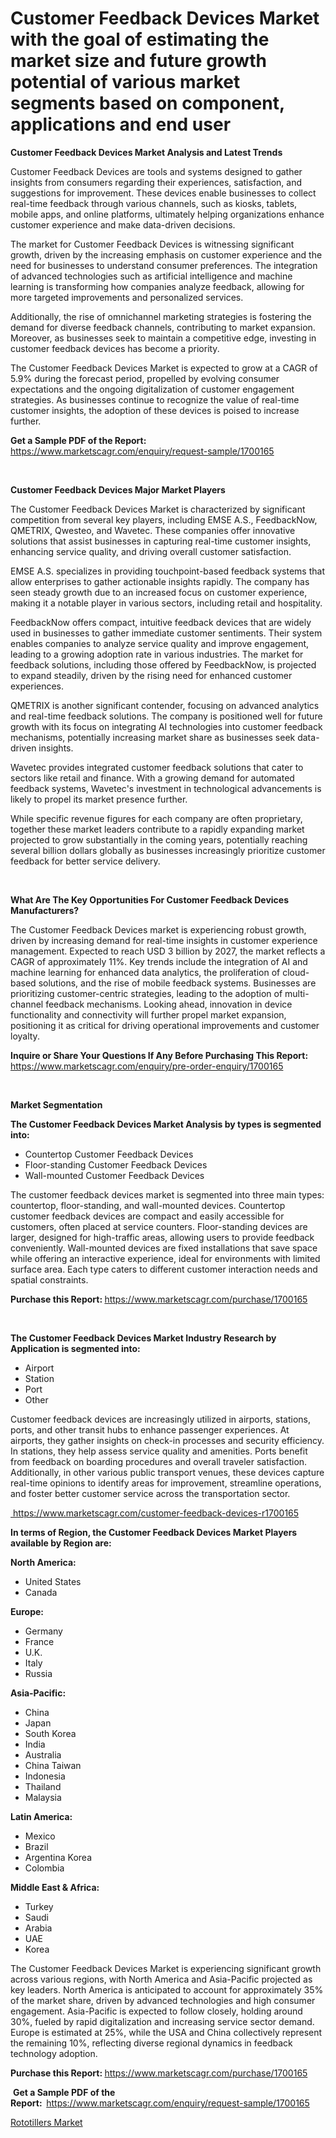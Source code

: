 <p><h1>Customer Feedback Devices Market with the goal of estimating the market size and future growth potential of various market segments based on component, applications and end user</h1></p><p><strong>Customer Feedback Devices Market Analysis and Latest Trends</strong></p>
<p><p>Customer Feedback Devices are tools and systems designed to gather insights from consumers regarding their experiences, satisfaction, and suggestions for improvement. These devices enable businesses to collect real-time feedback through various channels, such as kiosks, tablets, mobile apps, and online platforms, ultimately helping organizations enhance customer experience and make data-driven decisions.</p><p>The market for Customer Feedback Devices is witnessing significant growth, driven by the increasing emphasis on customer experience and the need for businesses to understand consumer preferences. The integration of advanced technologies such as artificial intelligence and machine learning is transforming how companies analyze feedback, allowing for more targeted improvements and personalized services. </p><p>Additionally, the rise of omnichannel marketing strategies is fostering the demand for diverse feedback channels, contributing to market expansion. Moreover, as businesses seek to maintain a competitive edge, investing in customer feedback devices has become a priority.</p><p>The Customer Feedback Devices Market is expected to grow at a CAGR of 5.9% during the forecast period, propelled by evolving consumer expectations and the ongoing digitalization of customer engagement strategies. As businesses continue to recognize the value of real-time customer insights, the adoption of these devices is poised to increase further.</p></p>
<p><strong>Get a Sample PDF of the Report:&nbsp;</strong> <a href="https://www.marketscagr.com/enquiry/request-sample/1700165?utm_campaign=3224&utm_medium=2&utm_source=Github&utm_content=ia&utm_term=09042025&utm_id=customer-feedback-devices">https://www.marketscagr.com/enquiry/request-sample/1700165</a></p>
<p>&nbsp;</p>
<p><strong>Customer Feedback Devices Major Market Players</strong></p>
<p><p>The Customer Feedback Devices Market is characterized by significant competition from several key players, including EMSE A.S., FeedbackNow, QMETRIX, Qwesteo, and Wavetec. These companies offer innovative solutions that assist businesses in capturing real-time customer insights, enhancing service quality, and driving overall customer satisfaction.</p><p>EMSE A.S. specializes in providing touchpoint-based feedback systems that allow enterprises to gather actionable insights rapidly. The company has seen steady growth due to an increased focus on customer experience, making it a notable player in various sectors, including retail and hospitality. </p><p>FeedbackNow offers compact, intuitive feedback devices that are widely used in businesses to gather immediate customer sentiments. Their system enables companies to analyze service quality and improve engagement, leading to a growing adoption rate in various industries. The market for feedback solutions, including those offered by FeedbackNow, is projected to expand steadily, driven by the rising need for enhanced customer experiences.</p><p>QMETRIX is another significant contender, focusing on advanced analytics and real-time feedback solutions. The company is positioned well for future growth with its focus on integrating AI technologies into customer feedback mechanisms, potentially increasing market share as businesses seek data-driven insights.</p><p>Wavetec provides integrated customer feedback solutions that cater to sectors like retail and finance. With a growing demand for automated feedback systems, Wavetec's investment in technological advancements is likely to propel its market presence further.</p><p>While specific revenue figures for each company are often proprietary, together these market leaders contribute to a rapidly expanding market projected to grow substantially in the coming years, potentially reaching several billion dollars globally as businesses increasingly prioritize customer feedback for better service delivery.</p></p>
<p>&nbsp;</p>
<p><strong>What Are The Key Opportunities For Customer Feedback Devices Manufacturers?</strong></p>
<p><p>The Customer Feedback Devices market is experiencing robust growth, driven by increasing demand for real-time insights in customer experience management. Expected to reach USD 3 billion by 2027, the market reflects a CAGR of approximately 11%. Key trends include the integration of AI and machine learning for enhanced data analytics, the proliferation of cloud-based solutions, and the rise of mobile feedback systems. Businesses are prioritizing customer-centric strategies, leading to the adoption of multi-channel feedback mechanisms. Looking ahead, innovation in device functionality and connectivity will further propel market expansion, positioning it as critical for driving operational improvements and customer loyalty.</p></p>
<p><strong>Inquire or Share Your Questions If Any Before Purchasing This Report:</strong> <a href="https://www.marketscagr.com/enquiry/pre-order-enquiry/1700165?utm_campaign=3224&utm_medium=2&utm_source=Github&utm_content=ia&utm_term=09042025&utm_id=customer-feedback-devices">https://www.marketscagr.com/enquiry/pre-order-enquiry/1700165</a></p>
<p>&nbsp;</p>
<p><strong>Market Segmentation</strong></p>
<p><strong>The Customer Feedback Devices Market Analysis by types is segmented into:</strong></p>
<p><ul><li>Countertop Customer Feedback Devices</li><li>Floor-standing Customer Feedback Devices</li><li>Wall-mounted Customer Feedback Devices</li></ul></p>
<p><p>The customer feedback devices market is segmented into three main types: countertop, floor-standing, and wall-mounted devices. Countertop customer feedback devices are compact and easily accessible for customers, often placed at service counters. Floor-standing devices are larger, designed for high-traffic areas, allowing users to provide feedback conveniently. Wall-mounted devices are fixed installations that save space while offering an interactive experience, ideal for environments with limited surface area. Each type caters to different customer interaction needs and spatial constraints.</p></p>
<p><strong>Purchase this Report:&nbsp;</strong><a href="https://www.marketscagr.com/purchase/1700165?utm_campaign=3224&utm_medium=2&utm_source=Github&utm_content=ia&utm_term=09042025&utm_id=customer-feedback-devices">https://www.marketscagr.com/purchase/1700165</a></p>
<p>&nbsp;</p>
<p><strong>The Customer Feedback Devices Market Industry Research by Application is segmented into:</strong></p>
<p><ul><li>Airport</li><li>Station</li><li>Port</li><li>Other</li></ul></p>
<p><p>Customer feedback devices are increasingly utilized in airports, stations, ports, and other transit hubs to enhance passenger experiences. At airports, they gather insights on check-in processes and security efficiency. In stations, they help assess service quality and amenities. Ports benefit from feedback on boarding procedures and overall traveler satisfaction. Additionally, in other various public transport venues, these devices capture real-time opinions to identify areas for improvement, streamline operations, and foster better customer service across the transportation sector.</p></p>
<p><a href="https://www.marketscagr.com/customer-feedback-devices-r1700165?utm_campaign=3224&utm_medium=2&utm_source=Github&utm_content=ia&utm_term=09042025&utm_id=customer-feedback-devices">&nbsp;https://www.marketscagr.com/customer-feedback-devices-r1700165</a></p>
<p><strong>In terms of Region, the Customer Feedback Devices Market Players available by Region are:</strong></p>
<p>
    <p> <strong> North America: </strong>
        <ul>
            <li>United States</li>
            <li>Canada</li>
        </ul>
        </p> 
    <p> <strong> Europe: </strong>
        <ul>
            <li>Germany</li>
            <li>France</li>
            <li>U.K.</li>
            <li>Italy</li>
            <li>Russia</li>
        </ul>
        </p> 
    <p> <strong> Asia-Pacific: </strong>
        <ul>
            <li>China</li>
            <li>Japan</li>
            <li>South Korea</li>
            <li>India</li>
            <li>Australia</li>
            <li>China Taiwan</li>
            <li>Indonesia</li>
            <li>Thailand</li>
            <li>Malaysia</li>
        </ul>
        </p> 
    <p> <strong> Latin America: </strong>
        <ul>
            <li>Mexico</li>
            <li>Brazil</li>
            <li>Argentina Korea</li>
            <li>Colombia</li>
        </ul>
        </p> 
    <p> <strong> Middle East & Africa: </strong>
        <ul>
            <li>Turkey</li>
            <li>Saudi</li>
            <li>Arabia</li>
            <li>UAE</li>
            <li>Korea</li>
        </ul>
    </p>
    </p>
<p><p>The Customer Feedback Devices Market is experiencing significant growth across various regions, with North America and Asia-Pacific projected as key leaders. North America is anticipated to account for approximately 35% of the market share, driven by advanced technologies and high consumer engagement. Asia-Pacific is expected to follow closely, holding around 30%, fueled by rapid digitalization and increasing service sector demand. Europe is estimated at 25%, while the USA and China collectively represent the remaining 10%, reflecting diverse regional dynamics in feedback technology adoption.</p></p>
<p><strong>Purchase this Report: </strong><a href="https://www.marketscagr.com/purchase/1700165?utm_campaign=3224&utm_medium=2&utm_source=Github&utm_content=ia&utm_term=09042025&utm_id=customer-feedback-devices">https://www.marketscagr.com/purchase/1700165</a></p>
<p>&nbsp;<strong>Get a Sample PDF of the Report:&nbsp;&nbsp;</strong><a href="https://www.marketscagr.com/enquiry/request-sample/1700165?utm_campaign=3224&utm_medium=2&utm_source=Github&utm_content=ia&utm_term=09042025&utm_id=customer-feedback-devices">https://www.marketscagr.com/enquiry/request-sample/1700165</a></p>
<p><strong></strong></p>
<p><p><a href="https://github.com/boysabotzoc/Market-Research-Report-List-1/blob/main/rototillers-market.md?utm_campaign=3224&utm_medium=2&utm_source=Github&utm_content=ia&utm_term=09042025&utm_id=customer-feedback-devices">Rototillers Market</a></p></p>